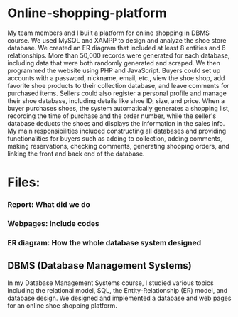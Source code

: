 # Online-shopping-platform
My team members and I built a platform for online shopping in DBMS course. We used MySQL and XAMPP to design and analyze the shoe store database. We created an ER diagram that included at least 8 entities and 6 relationships. More than 50,000 records were generated for each database, including data that were both randomly generated and scraped. We then programmed the website using PHP and JavaScript. Buyers could set up accounts with a password, nickname, email, etc., view the shoe shop, add favorite shoe products to their collection database, and leave comments for purchased items. Sellers could also register a personal profile and manage their shoe database, including details like shoe ID, size, and price. When a buyer purchases shoes, the system automatically generates a shopping list, recording the time of purchase and the order number, while the seller's database deducts the shoes and displays the information in the sales info. My main responsibilities included constructing all databases and providing functionalities for buyers such as adding to collection, adding comments, making reservations, checking comments, generating shopping orders, and linking the front and back end of the database.

# Files:
### Report: What did we do
### Webpages: Include codes
### ER diagram: How the whole database system designed

## DBMS (Database Management Systems)
In my Database Management Systems course, I studied various topics including the relational model, SQL, the Entity-Relationship (ER) model, and database design. We designed and implemented a database and web pages for an online shoe shopping platform.
